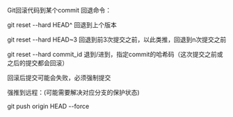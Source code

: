 Git回滚代码到某个commit
回退命令：

git reset --hard HEAD^ 回退到上个版本

git reset --hard HEAD~3 回退到前3次提交之前，以此类推，回退到n次提交之前

git reset --hard commit_id 退到/进到，指定commit的哈希码（这次提交之前或之后的提交都会回滚）



回滚后提交可能会失败，必须强制提交

强推到远程：(可能需要解决对应分支的保护状态)

git push origin HEAD --force